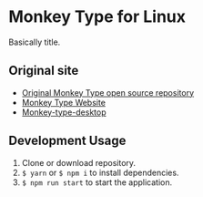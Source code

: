 # Monkey Type for Linux
Basically title.

## Original site
- [Original Monkey Type open source repository](https://github.com/Miodec/monkey-type)
- [Monkey Type Website](https://monkey-type.com/)
- [Monkey-type-desktop](https://github.com/Fuwn/monkey-type-desktop)

## Development Usage
1. Clone or download repository.
2. `$ yarn` or `$ npm i` to install dependencies.
3. `$ npm run start` to start the application.
